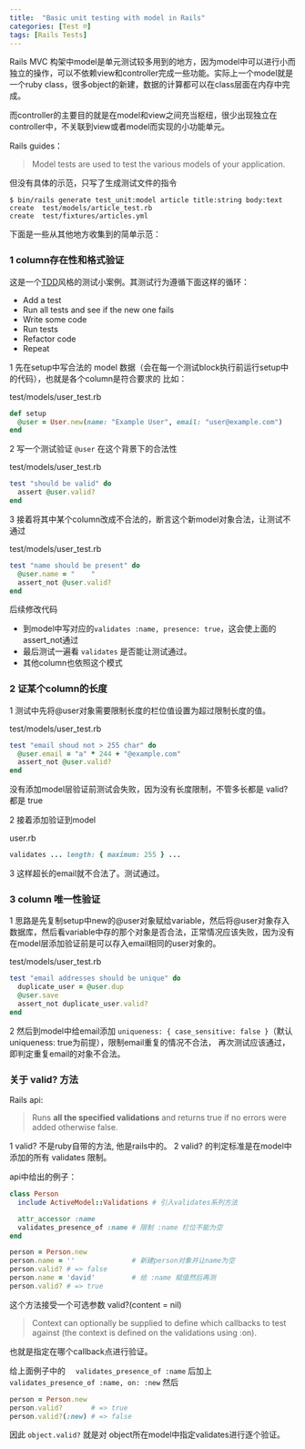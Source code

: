 ```yaml
---
title:  "Basic unit testing with model in Rails"
categories: [Test ℗]
tags: [Rails Tests]
---
```


Rails MVC 构架中model是单元测试较多用到的地方，因为model中可以进行小而独立的操作，可以不依赖view和controller完成一些功能。实际上一个model就是一个ruby class，很多object的新建，数据的计算都可以在class层面在内存中完成。

而controller的主要目的就是在model和view之间充当枢纽，很少出现独立在controller中，不关联到view或者model而实现的小功能单元。

Rails guides：

> Model tests are used to test the various models of your application.

但没有具体的示范，只写了生成测试文件的指令

```
$ bin/rails generate test_unit:model article title:string body:text
create  test/models/article_test.rb
create  test/fixtures/articles.yml
```

下面是一些从其他地方收集到的简单示范：

### 1 column存在性和格式验证

这是一个[TDD](https://en.wikipedia.org/wiki/Test-driven_development)风格的测试小案例。其测试行为遵循下面这样的循环：

- Add a test
- Run all tests and see if the new one fails
- Write some code
- Run tests
- Refactor code
- Repeat

1 先在setup中写合法的 model 数据（会在每一个测试block执行前运行setup中的代码），也就是各个column是符合要求的
比如：

test/models/user_test.rb

```ruby
def setup
  @user = User.new(name: "Example User", email: "user@example.com")
end
```
2 写一个测试验证 `@user` 在这个背景下的合法性

test/models/user_test.rb

```ruby
test "should be valid" do
  assert @user.valid?
end
```

3 接着将其中某个column改成不合法的，断言这个新model对象合法，让测试不通过

test/models/user_test.rb

```ruby
test "name should be present" do
  @user.name = "    "
  assert_not @user.valid?
end
```

后续修改代码

- 到model中写对应的`validates :name, presence: true`，这会使上面的assert_not通过
- 最后测试一遍看 `validates` 是否能让测试通过。
- 其他column也依照这个模式

### 2 证某个column的长度

1 测试中先将@user对象需要限制长度的栏位值设置为超过限制长度的值。

test/models/user_test.rb

```ruby
test "email shoud not > 255 char" do
  @user.email = "a" * 244 + "@example.com"
  assert_not @user.valid?
end
```

没有添加model层验证前测试会失败，因为没有长度限制，不管多长都是 valid? 都是 true

2 接着添加验证到model

user.rb

```ruby
validates ... length: { maximum: 255 } ...
```

3 这样超长的email就不合法了。测试通过。

### 3 column 唯一性验证

1 思路是先复制setup中new的@user对象赋给variable，然后将@user对象存入数据库，然后看variable中存的那个对象是否合法，正常情况应该失败，因为没有在model层添加验证前是可以存入email相同的user对象的。

test/models/user_test.rb

```ruby
test "email addresses should be unique" do
  duplicate_user = @user.dup
  @user.save
  assert_not duplicate_user.valid?
end
```

2 然后到model中给email添加 `uniqueness: { case_sensitive: false }`（默认uniqueness: true为前提），限制email重复的情况不合法， 再次测试应该通过，即判定重复email的对象不合法。

### 关于 valid? 方法

Rails api:

> Runs **all the specified validations** and returns true if no errors were added otherwise false.

1 valid? 不是ruby自带的方法, 他是rails中的。
2 valid? 的判定标准是在model中添加的所有 validates 限制。

api中给出的例子：

```ruby
class Person
  include ActiveModel::Validations # 引入validates系列方法

  attr_accessor :name
  validates_presence_of :name # 限制 :name 栏位不能为空
end

person = Person.new
person.name = ''              # 新建person对象并让name为空
person.valid? # => false
person.name = 'david'         # 给 :name 赋值然后再测
person.valid? # => true
```

这个方法接受一个可选参数 valid?(content = nil)

> Context can optionally be supplied to define which callbacks to test against (the context is defined on the validations using :on).

也就是指定在哪个callback点进行验证。

给上面例子中的 `  validates_presence_of :name` 后加上 `  validates_presence_of :name, on: :new`
然后

```ruby
person = Person.new
person.valid?       # => true
person.valid?(:new) # => false
```


因此 `object.valid?` 就是对 object所在model中指定validates进行逐个验证。
